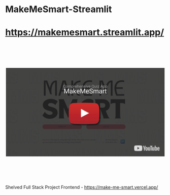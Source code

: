 # MakeMeSmart-Streamlit
#  https://makemesmart.streamlit.app/

<h3 align="center">
  <p>&nbsp;</p>
  <p>&nbsp;</p>
  <a href="https://youtu.be/64UKDUKOW3I?si=4fXe7mSWal4hTDva" target="_blank" ><img align="center" src="https://raw.githubusercontent.com/dileepNaiduOne/MakeMeSmart/refs/heads/main/Youtube%20%20thumbnail.png" alt="Thumbnail" height="280" width="500" /></a>
  <p>&nbsp;</p>
  <p>&nbsp;</p>
</h3>

Shelved Full Stack Project Frontend - https://make-me-smart.vercel.app/
